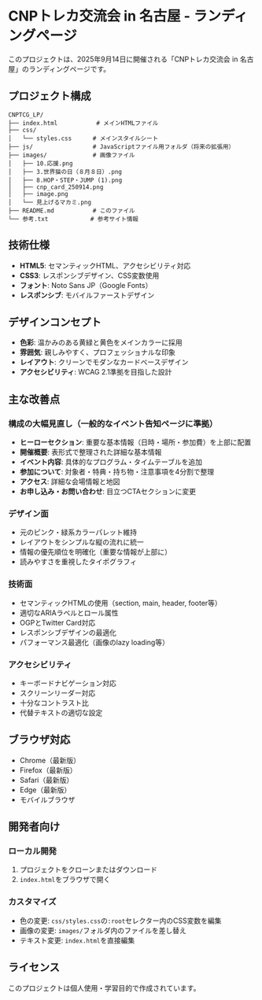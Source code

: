 # CNPトレカ交流会 in 名古屋 - ランディングページ

このプロジェクトは、2025年9月14日に開催される「CNPトレカ交流会 in 名古屋」のランディングページです。

## プロジェクト構成

```
CNPTCG_LP/
├── index.html           # メインHTMLファイル
├── css/
│   └── styles.css      # メインスタイルシート
├── js/                 # JavaScriptファイル用フォルダ（将来の拡張用）
├── images/             # 画像ファイル
│   ├── 10.応援.png
│   ├── 3.世界猫の日（８月８日）.png
│   ├── 8.HOP・STEP・JUMP (1).png
│   ├── cnp_card_250914.png
│   ├── image.png
│   └── 見上げるマカミ.png
├── README.md           # このファイル
└── 参考.txt            # 参考サイト情報
```

## 技術仕様

- **HTML5**: セマンティックHTML、アクセシビリティ対応
- **CSS3**: レスポンシブデザイン、CSS変数使用
- **フォント**: Noto Sans JP（Google Fonts）
- **レスポンシブ**: モバイルファーストデザイン

## デザインコンセプト

- **色彩**: 温かみのある黄緑と黄色をメインカラーに採用
- **雰囲気**: 親しみやすく、プロフェッショナルな印象
- **レイアウト**: クリーンでモダンなカードベースデザイン
- **アクセシビリティ**: WCAG 2.1準拠を目指した設計

## 主な改善点

### 構成の大幅見直し（一般的なイベント告知ページに準拠）
- **ヒーローセクション**: 重要な基本情報（日時・場所・参加費）を上部に配置
- **開催概要**: 表形式で整理された詳細な基本情報
- **イベント内容**: 具体的なプログラム・タイムテーブルを追加
- **参加について**: 対象者・特典・持ち物・注意事項を4分割で整理
- **アクセス**: 詳細な会場情報と地図
- **お申し込み・お問い合わせ**: 目立つCTAセクションに変更

### デザイン面
- 元のピンク・緑系カラーパレット維持
- レイアウトをシンプルな縦の流れに統一
- 情報の優先順位を明確化（重要な情報が上部に）
- 読みやすさを重視したタイポグラフィ

### 技術面
- セマンティックHTMLの使用（section, main, header, footer等）
- 適切なARIAラベルとロール属性
- OGPとTwitter Card対応
- レスポンシブデザインの最適化
- パフォーマンス最適化（画像のlazy loading等）

### アクセシビリティ
- キーボードナビゲーション対応
- スクリーンリーダー対応
- 十分なコントラスト比
- 代替テキストの適切な設定

## ブラウザ対応

- Chrome（最新版）
- Firefox（最新版）
- Safari（最新版）
- Edge（最新版）
- モバイルブラウザ

## 開発者向け

### ローカル開発
1. プロジェクトをクローンまたはダウンロード
2. `index.html`をブラウザで開く

### カスタマイズ
- 色の変更: `css/styles.css`の`:root`セレクター内のCSS変数を編集
- 画像の変更: `images/`フォルダ内のファイルを差し替え
- テキスト変更: `index.html`を直接編集

## ライセンス

このプロジェクトは個人使用・学習目的で作成されています。